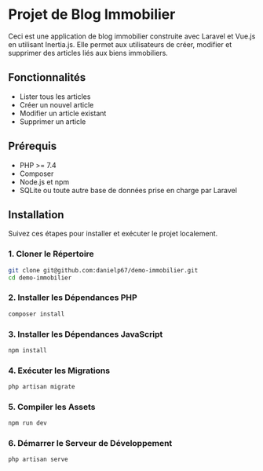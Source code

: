 # Projet de Blog Immobilier

Ceci est une application de blog immobilier construite avec Laravel et Vue.js en utilisant Inertia.js. Elle permet aux utilisateurs de créer, modifier et supprimer des articles liés aux biens immobiliers.

## Fonctionnalités

- Lister tous les articles
- Créer un nouvel article
- Modifier un article existant
- Supprimer un article

## Prérequis

- PHP >= 7.4
- Composer
- Node.js et npm
- SQLite ou toute autre base de données prise en charge par Laravel

## Installation

Suivez ces étapes pour installer et exécuter le projet localement.

### 1. Cloner le Répertoire

```sh
git clone git@github.com:danielp67/demo-immobilier.git
cd demo-immobilier
```

### 2. Installer les Dépendances PHP

```sh
composer install
```

### 3. Installer les Dépendances JavaScript

```sh
npm install
```

### 4. Exécuter les Migrations

```sh
php artisan migrate
```

### 5. Compiler les Assets

```sh
npm run dev
```

### 6. Démarrer le Serveur de Développement

```sh
php artisan serve
```
